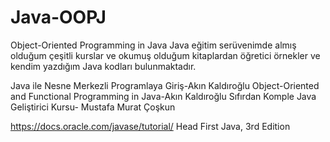 # Java-OOPJ
 Object-Oriented Programming in Java
Java eğitim serüvenimde almış olduğum çeşitli kurslar ve okumuş olduğum kitaplardan öğretici örnekler ve kendim yazdığım Java kodları bulunmaktadır.

Java ile Nesne Merkezli Programlaya Giriş-Akın Kaldıroğlu
Object-Oriented and Functional Programming in Java-Akın Kaldıroğlu
Sıfırdan Komple Java Geliştirici Kursu- Mustafa Murat Çoşkun

https://docs.oracle.com/javase/tutorial/
Head First Java, 3rd Edition

